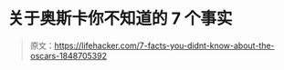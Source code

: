 # 关于奥斯卡你不知道的 7 个事实

> 原文：<https://lifehacker.com/7-facts-you-didnt-know-about-the-oscars-1848705392>
